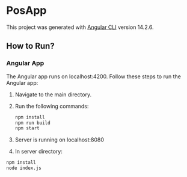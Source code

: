 # PosApp

This project was generated with [Angular CLI](https://github.com/angular/angular-cli) version 14.2.6.

## How to Run?

### Angular App

The Angular app runs on localhost:4200. Follow these steps to run the Angular app:

1. Navigate to the main directory.
2. Run the following commands:

   ```bash
   npm install
   npm run build
   npm start

   ```

3. Server is running on localhost:8080
4. In server directory:

```bash
npm install
node index.js
```
